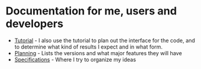 Documentation for me, users and developers
==========================================

* [Tutorial][tut] - I also use the tutorial to plan out the interface for the code, and to determine what kind of results I expect and in what form.
* [Planning][plan] - Lists the versions and what major features they will have
* [Specifications][specs] - Where I try to organize my ideas 

[tut]: tutorial.md
[plan]: planning.md
[specs]: specifications.md